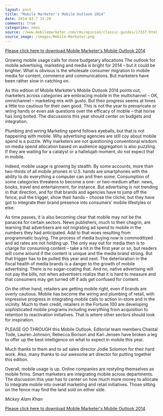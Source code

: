 ```yaml
---
layout: post
title: "Mobile Marketer's Mobile Outlook 2014"
date: 2014-03-7 15:20 
comments: true
categories: news
source: //www.mobilemarketer.com/cms/opinion/classic-guides/17337.html
source_image: /images/Mobile-Marketer.png
---
```


[Please click here to download Mobile Marketer's Mobile Outlook 2014](http://www.mobilemarketer.com/cms/lib/20006.pdf "Please click here to download Mobile Marketer's Mobile Outlook 2014")

Growing mobile usage calls for more budgetary allocations
The outlook for mobile advertising, marketing and media is bright for 2014 – but it could be brighter. What is obvious is the wholesale consumer migration to mobile media for content, commerce and communications. But marketers have been rather slow in catching on.

As this edition of Mobile Marketer’s Mobile Outlook 2014 points out, marketers across categories are embracing mobile in the multichannel – OK, omnichannel – marketing mix with gusto. But their progress seems at times a little too cautious for their own good. This is not the year to prevaricate or wring hands or even ask questions over the efficacy of mobile – that horse has long bolted. The discussions this year should center on budgets and integration.

Plumbing and wiring
Marketing spend follows eyeballs, but that is not happening with mobile. Why advertising agencies are still coy about mobile spend is a puzzle. Why marketers are not questioning conventional wisdom on media spend allocation based on audience aggregation is also puzzling. If they are waiting for a catalyst or a hallelujah moment, do not expect that in mobile. 

Indeed, mobile usage is growing by stealth. By some accounts, more than two-thirds of all mobile phones in U.S. hands are smartphones with the ability to do everything a computer can and then some. Consumption of some categories threatens to become a one- or two-medium affair: news, books, travel and entertainment, for instance. But advertising is not trending in that direction, and for that brands and agencies have to jump off the fence, pull the trigger, show their hands – choose the cliché, but they have got to integrate their brand presence into consumers’ mobile lifestyles or else.

As time passes, it is also becoming clear that mobile may not be the panacea for certain sectors. News publishers, much to their chagrin, are learning that advertisers are not migrating ad spend to mobile in the numbers they had anticipated. Add to that woes resulting from programmatic buying. The process of media buying now is commoditized and ad rates are not holding up. The only way out for media then is to charge for consuming content – take a hit in the first year or so, but readers will come around if the content is unique and the media brand strong. But that trigger has to be pulled this year and next. The deterioration in the fiscal health of media brands is a danger to the growth of mobile advertising. There is no sugar-coating that. And no, native advertising will not pay the bills, not when advertisers realize that it is hard to measure and that consumers may get turned off if ads get confused for content.

On the other hand, retailers are getting mobile right, even if brands are overly cautious. Mobile has become the wiring and plumbing of retail, with impressive progress in integrating mobile calls to action in-store and in the vicinity. Much to their credit, retailers in the Fortune 100 are developing sophisticated mobile programs including everything from acquisition to retention to reactivation initiatives. That is where other sectors should look for inspiration.

PLEASE GO THROUGH this Mobile Outlook. Editorial team members Chantal Tode, Lauren Johnson, Rebecca Borison and Kari Jensen have broken a leg to offer up the best intelligence on what to expect in mobile this year. 

Much thanks to them and to ad sales director Jodie Solomon for their hard work. Also, many thanks to our awesome art director for putting together this edition. 

Overall, mobile usage is up. Online companies are restyling themselves as mobile firms. Smart marketers are integrating mobile across departments. The discussion this year has to center on how much more money to allocate to integrate mobile into overall marketing and retail initiatives. Those sitting on the fence may find the land sold on either side.

*Mickey Alam Khan*

[Please click here to download Mobile Marketer's Mobile Outlook 2014](http://www.mobilemarketer.com/cms/lib/20006.pdf "Please click here to download Mobile Marketer's Mobile Outlook 2014")